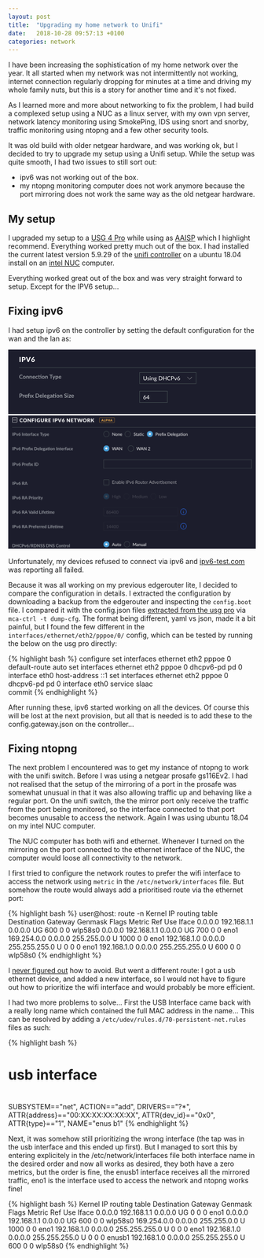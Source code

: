 ```yaml
---
layout: post
title:  "Upgrading my home network to Unifi"
date:   2018-10-28 09:57:13 +0100
categories: network
---
```


I have been increasing the sophistication of my home network over the year. It all started when my network was not intermittently not working, internet connection regularly dropping for minutes at a time and driving my whole family nuts, but this is a story for another time and it's not fixed.

As I learned more and more about networking to fix the problem, I had build a complexed setup using a NUC as a linux server, with my own vpn server, network latency monitoring using SmokePing, IDS using snort and snorby, traffic monitoring using ntopng and a few other security tools.

It was old build with older netgear hardware, and was working ok, but I decided to try to upgrade my setup using a Unifi setup. While the setup was quite smooth, I had two issues to still sort out:

- ipv6 was not working out of the box. 
- my ntopng monitoring computer does not work anymore because the port mirroring does not work the same way as the old netgear hardware.

## My setup

I upgraded my setup to a [USG 4 Pro](https://google.com/search?q=unifi+usg+4+pro) while using as [AAISP](https://aa.net.uk) which I highlight recommend. Everything worked pretty much out of the box. I had installed the current latest version 5.9.29 of the [unifi controller](https://help.ubnt.com/hc/en-us/articles/220066768-UniFi-How-to-Install-Update-via-APT-on-Debian-or-Ubuntu) on a ubuntu 18.04 install on an [intel NUC](https://www.intel.com/content/www/us/en/products/boards-kits/nuc.html) computer.

Everything worked great out of the box and was very straight forward to setup. Except for the IPV6 setup...

## Fixing ipv6

I had setup ipv6 on the controller by setting the default configuration for the wan and the lan as:

![wan](/assets/unifi_wan_setup.png)
![lan](/assets/unifi_lan_setup.png)

Unfortunately, my devices refused to connect via ipv6 and [ipv6-test.com](http://ipv6-test.com/) was reporting all failed.

Because it was all working on my previous edgerouter lite, I decided to compare the configuration in details. I extracted the configuration by downloading a backup from the edgerouter and inspecting the `config.boot` file. I compared it with the config.json files [extracted from the usg pro](https://help.ubnt.com/hc/en-us/articles/215458888-UniFi-USG-Advanced-Configuration) via `mca-ctrl -t dump-cfg`. The format being different, yaml vs json, made it a bit painful, but I found the few different in the `interfaces/ethernet/eth2/pppoe/0/` config, which can be tested by running the below on the usg pro directly:

{% highlight bash %}
configure
set interfaces ethernet eth2 pppoe 0 default-route auto
set interfaces ethernet eth2 pppoe 0 dhcpv6-pd pd 0 interface eth0 host-address ::1
set interfaces ethernet eth2 pppoe 0 dhcpv6-pd pd 0 interface eth0 service slaac   
commit
{% endhighlight %}

After running these, ipv6 started working on all the devices. Of course this will be lost at the next provision, but all that is needed is to add these to the config.gateway.json on the controller...

## Fixing ntopng

The next problem I encountered was to get my instance of ntopng to work with the unifi switch. Before I was using a netgear prosafe gs116Ev2. I had not realised that the setup of the mirroring of a port in the prosafe was somewhat unusual in that it was also allowing traffic up and behaving like a regular port. On the unifi switch, the the mirror port only receive the traffic from the port being monitored, so the interface connected to that port becomes unusable to access the network. Again I was using ubuntu 18.04 on my intel NUC computer.

The NUC computer has both wifi and ethernet. Whenever I turned on the mirroring on the port connected to the ethernet interface of the NUC, the computer would loose all connectivity to the network.

I first tried to configure the network routes to prefer the wifi interface to access the network using `metric` in the `/etc/network/interfaces` file. But somehow the route would always add a prioritised route via the ethernet port:

{% highlight bash %}
user@host: route -n
Kernel IP routing table
Destination     Gateway         Genmask         Flags Metric Ref    Use Iface
0.0.0.0         192.168.1.1     0.0.0.0         UG    600    0        0 wlp58s0
0.0.0.0         192.168.1.1     0.0.0.0         UG    700    0        0 eno1
169.254.0.0     0.0.0.0         255.255.0.0     U     1000   0        0 eno1
192.168.1.0     0.0.0.0         255.255.255.0   U     0      0        0 eno1
192.168.1.0     0.0.0.0         255.255.255.0   U     600    0        0 wlp58s0
{% endhighlight %}

I [never figured out](https://askubuntu.com/questions/1088396/how-to-use-wifi-for-lan-and-internet-access-and-ethernet-for-traffic-monitoring) how to avoid. But went a different route: I got a usb ethernet device, and added a new interface, so I would not have to figure out how to prioritize the wifi interface and would probably be more efficient.

I had two more problems to solve... First the USB Interface came back with a really long name which contained the full MAC address in the name... This can be resolved by adding a `/etc/udev/rules.d/70-persistent-net.rules` files as such:

{% highlight bash %}
# usb interface
#

SUBSYSTEM=="net", ACTION=="add", DRIVERS=="?*", ATTR{address}=="00:XX:XX:XX:XX:XX", ATTR{dev_id}=="0x0", ATTR{type}=="1", NAME="enus
b1"
{% endhighlight %}

Next, it was somehow still prioritizing the wrong interface (the tap was in the usb interface and this ended up first). But I managed to sort this by entering explicitely in the /etc/network/interfaces file both interface name in the desired order and now all works as desired, they both have a zero metrics, but the order is fine, the enusb1 interface receives all the mirrored traffic, eno1 is the interface used to access the network and ntopng works fine!

{% highlight bash %}
Kernel IP routing table
Destination     Gateway         Genmask         Flags Metric Ref    Use Iface
0.0.0.0         192.168.1.1     0.0.0.0         UG    0      0        0 eno1
0.0.0.0         192.168.1.1     0.0.0.0         UG    600    0        0 wlp58s0
169.254.0.0     0.0.0.0         255.255.0.0     U     1000   0        0 eno1
192.168.1.0     0.0.0.0         255.255.255.0   U     0      0        0 eno1
192.168.1.0     0.0.0.0         255.255.255.0   U     0      0        0 enusb1
192.168.1.0     0.0.0.0         255.255.255.0   U     600    0        0 wlp58s0
{% endhighlight %}







